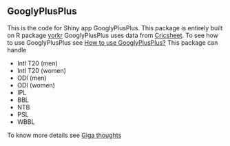 ## GooglyPlusPlus
This is the code for Shiny app GooglyPlusPlus. This package is entirely built on R package [yorkr](https://cran.r-project.org/web/packages/yorkr/index.html)
GooglyPlusPlus uses data from [Cricsheet](https://cricsheet.org/). To see how to use GooglyPlusPlus see [How to use GooglyPlusPlus?](https://www.youtube.com/watch?v=6bsk9RO2T0A&t=3s)
This package can handle

- Intl T20 (men)
- Intl T20 (women)
- ODI (men)
- ODI (women)
- IPL
- BBL
- NTB
- PSL
- WBBL

To know more details see [Giga thoughts](https://gigadom.in/)
